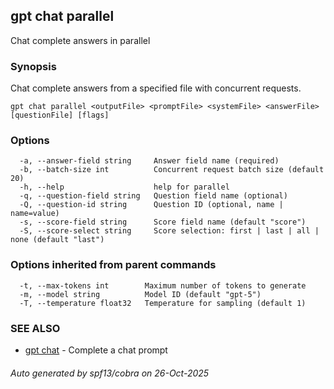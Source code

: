 ## gpt chat parallel

Chat complete answers in parallel

### Synopsis

Chat complete answers from a specified file with concurrent requests.

```
gpt chat parallel <outputFile> <promptFile> <systemFile> <answerFile> [questionFile] [flags]
```

### Options

```
  -a, --answer-field string     Answer field name (required)
  -b, --batch-size int          Concurrent request batch size (default 20)
  -h, --help                    help for parallel
  -q, --question-field string   Question field name (optional)
  -Q, --question-id string      Question ID (optional, name | name=value)
  -s, --score-field string      Score field name (default "score")
  -S, --score-select string     Score selection: first | last | all | none (default "last")
```

### Options inherited from parent commands

```
  -t, --max-tokens int        Maximum number of tokens to generate
  -m, --model string          Model ID (default "gpt-5")
  -T, --temperature float32   Temperature for sampling (default 1)
```

### SEE ALSO

* [gpt chat](gpt_chat.md)	 - Complete a chat prompt

###### Auto generated by spf13/cobra on 26-Oct-2025
